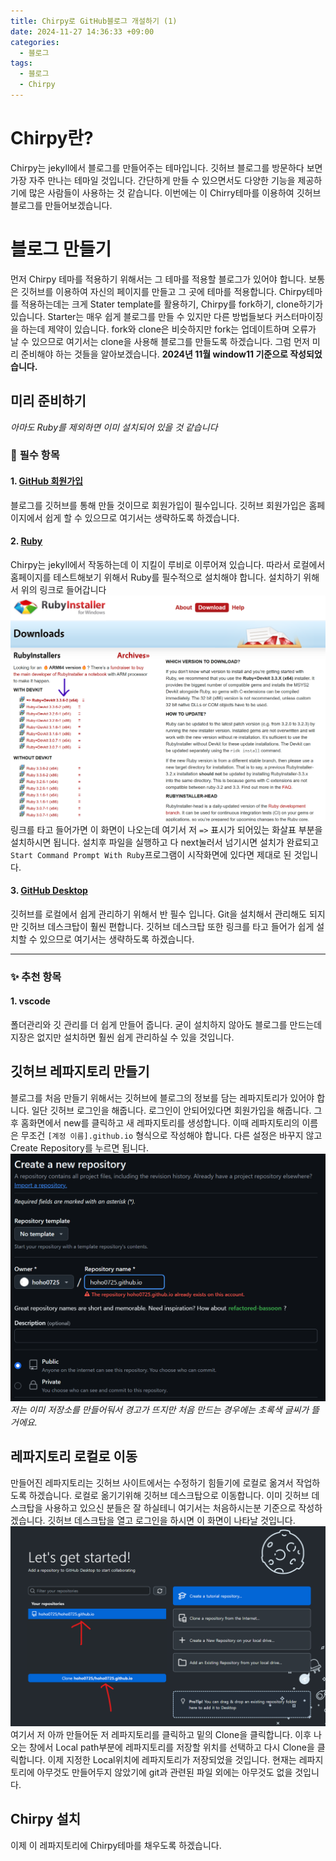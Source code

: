 ```yaml
---
title: Chirpy로 GitHub블로그 개설하기 (1)
date: 2024-11-27 14:36:33 +09:00
categories:
  - 블로그
tags:
  - 블로그
  - Chirpy
---
```

# __Chirpy란?__
Chirpy는 jekyll에서 블로그를 만들어주는 테마입니다.  깃허브 블로그를 방문하다 보면 가장 자주 만나는 테마일 것입니다. 간단하게 만들 수 있으면서도 다양한 기능을 제공하기에 많은 사람들이 사용하는 것 같습니다. 이번에는 이 Chirry테마를 이용하여 깃허브 블로그를 만들어보겠습니다. 
# __블로그 만들기__
먼저 Chirpy 테마를 적용하기 위해서는 그 테마를 적용할 블로그가 있어야 합니다. 보통은 깃허브를 이용하여 자신의 페이지를 만들고 그 곳에 테마를 적용합니다. Chirpy테마를 적용하는데는 크게 Stater template를 활용하기, Chirpy를 fork하기, clone하기가 있습니다. Starter는 매우 쉽게 블로그를 만들 수 있지만 다른 방법들보다 커스터마이징을 하는데 제약이 있습니다. fork와 clone은 비슷하지만 fork는 업데이트하며 오류가 날 수 있으므로 여기서는 clone을 사용해 블로그를 만들도록 하겠습니다. 그럼 먼저 미리 준비해야 하는 것들을 알아보겠습니다. __2024년 11월 window11 기준으로 작성되었습니다.__
## __미리 준비하기__
_아마도 Ruby를 제외하면 이미 설치되어 있을 것 같습니다_
### 🚨 __필수 항목__
#### 1. [GitHub 회원가입](https://github.com/)
블로그를 깃허브를 통해 만들 것이므로 회원가입이 필수입니다. 깃허브 회원가입은 홈페이지에서 쉽게 할 수 있으므로 여기서는 생략하도록 하겠습니다.
#### 2. [Ruby](https://rubyinstaller.org/downloads/)
Chirpy는 jekyll에서 작동하는데 이 지킬이 루비로 이루어져 있습니다. 따라서 로컬에서 홈페이지를 테스트해보기 위해서 Ruby를 필수적으로 설치해야 합니다. 설치하기 위해서 위의 링크로 들어갑니다
![Ruby_install](/assets/img/post/Github블로그작성(1)/Ruby_install.png)
링크를 타고 들어가면 이 화면이 나오는데 여기서 저 `=>` 표시가 되어있는 화살표 부분을 설치하시면 됩니다. 설치후 파일을 실행하고 다 next눌러서 넘기시면 설치가 완료되고 `Start Command Prompt With Ruby`프로그램이 시작화면에 있다면 제대로 된 것입니다.
#### 3. [GitHub Desktop](https://desktop.github.com/download/)
깃허브를 로컬에서 쉽게 관리하기 위해서 반 필수 입니다. Git을 설치해서 관리해도 되지만 깃허브 데스크탑이 훨씬 편합니다. 깃허브 데스크탑 또한 링크를 타고 들어가 쉽게 설치할 수 있으므로 여기서는 생략하도록 하겠습니다. 

---
### ✨ __추천 항목__
#### 1. vscode
폴더관리와 깃 관리를 더 쉽게 만들어 줍니다. 굳이 설치하지 않아도 블로그를 만드는데 지장은 없지만 설치하면 훨씬 쉽게 관리하실 수 있을 것입니다. 

## __깃허브 레파지토리 만들기__
블로그를 처음 만들기 위해서는 깃허브에 블로그의 정보를 담는 레파지토리가 있어야 합니다. 일단 깃허브 로그인을 해줍니다. 로그인이 안되어있다면 회원가입을 해줍니다. 그 후 홈화면에서 new를 클릭하고 새 레파지토리를 생성합니다. 이때 레파지토리의 이름은 무조건 `[계정 이름].github.io` 형식으로 작성해야 합니다. 다른 설정은 바꾸지 않고 Create Repository를 누르면 됩니다.
![git](/assets/img/post/Github블로그작성(1)/GitHub_Repository_Create.png)
*저는 이미 저장소를 만들어둬서 경고가 뜨지만 처음 만드는 경우에는 초록색 글씨가 뜰거에요.*
## __레파지토리 로컬로 이동__
만들어진 레파지토리는 깃허브 사이트에서는 수정하기 힘들기에 로컬로 옮겨서 작업하도록 하겠습니다. 로컬로 옮기기위해 깃허브 데스크탑으로 이동합니다. 이미 깃허브 데스크탑을 사용하고 있으신 분들은 잘 하실테니 여기서는 처음하시는분 기준으로 작성하겠습니다. 깃허브 데스크탑을 열고 로그인을 하시면 이 화면이 나타날 것입니다.
![GitHub_Desktop_Home](/assets/img/post/Github블로그작성(1)/GitHub_Desktop_home.png)
여기서 저 아까 만들어둔 저 레파지토리를 클릭하고 밑의 Clone을 클릭합니다. 이후 나오는 창에서 Local path부분에 레파지토리를 저장할 위치를 선택하고 다시 Clone을 클릭합니다. 이제 지정한 Local위치에 레파지토리가 저장되었을 것입니다. 현재는 레파지토리에 아무것도 만들어두지 않았기에 git과 관련된 파일 외에는 아무것도 없을 것입니다.
## __Chirpy 설치__
이제 이 레파지토리에 Chirpy테마를 채우도록 하겠습니다.